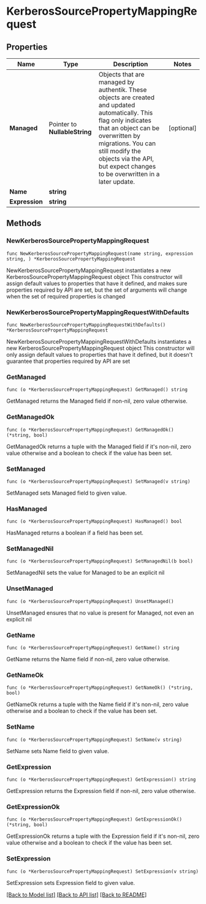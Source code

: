 # KerberosSourcePropertyMappingRequest

## Properties

Name | Type | Description | Notes
------------ | ------------- | ------------- | -------------
**Managed** | Pointer to **NullableString** | Objects that are managed by authentik. These objects are created and updated automatically. This flag only indicates that an object can be overwritten by migrations. You can still modify the objects via the API, but expect changes to be overwritten in a later update. | [optional] 
**Name** | **string** |  | 
**Expression** | **string** |  | 

## Methods

### NewKerberosSourcePropertyMappingRequest

`func NewKerberosSourcePropertyMappingRequest(name string, expression string, ) *KerberosSourcePropertyMappingRequest`

NewKerberosSourcePropertyMappingRequest instantiates a new KerberosSourcePropertyMappingRequest object
This constructor will assign default values to properties that have it defined,
and makes sure properties required by API are set, but the set of arguments
will change when the set of required properties is changed

### NewKerberosSourcePropertyMappingRequestWithDefaults

`func NewKerberosSourcePropertyMappingRequestWithDefaults() *KerberosSourcePropertyMappingRequest`

NewKerberosSourcePropertyMappingRequestWithDefaults instantiates a new KerberosSourcePropertyMappingRequest object
This constructor will only assign default values to properties that have it defined,
but it doesn't guarantee that properties required by API are set

### GetManaged

`func (o *KerberosSourcePropertyMappingRequest) GetManaged() string`

GetManaged returns the Managed field if non-nil, zero value otherwise.

### GetManagedOk

`func (o *KerberosSourcePropertyMappingRequest) GetManagedOk() (*string, bool)`

GetManagedOk returns a tuple with the Managed field if it's non-nil, zero value otherwise
and a boolean to check if the value has been set.

### SetManaged

`func (o *KerberosSourcePropertyMappingRequest) SetManaged(v string)`

SetManaged sets Managed field to given value.

### HasManaged

`func (o *KerberosSourcePropertyMappingRequest) HasManaged() bool`

HasManaged returns a boolean if a field has been set.

### SetManagedNil

`func (o *KerberosSourcePropertyMappingRequest) SetManagedNil(b bool)`

 SetManagedNil sets the value for Managed to be an explicit nil

### UnsetManaged
`func (o *KerberosSourcePropertyMappingRequest) UnsetManaged()`

UnsetManaged ensures that no value is present for Managed, not even an explicit nil
### GetName

`func (o *KerberosSourcePropertyMappingRequest) GetName() string`

GetName returns the Name field if non-nil, zero value otherwise.

### GetNameOk

`func (o *KerberosSourcePropertyMappingRequest) GetNameOk() (*string, bool)`

GetNameOk returns a tuple with the Name field if it's non-nil, zero value otherwise
and a boolean to check if the value has been set.

### SetName

`func (o *KerberosSourcePropertyMappingRequest) SetName(v string)`

SetName sets Name field to given value.


### GetExpression

`func (o *KerberosSourcePropertyMappingRequest) GetExpression() string`

GetExpression returns the Expression field if non-nil, zero value otherwise.

### GetExpressionOk

`func (o *KerberosSourcePropertyMappingRequest) GetExpressionOk() (*string, bool)`

GetExpressionOk returns a tuple with the Expression field if it's non-nil, zero value otherwise
and a boolean to check if the value has been set.

### SetExpression

`func (o *KerberosSourcePropertyMappingRequest) SetExpression(v string)`

SetExpression sets Expression field to given value.



[[Back to Model list]](../README.md#documentation-for-models) [[Back to API list]](../README.md#documentation-for-api-endpoints) [[Back to README]](../README.md)



